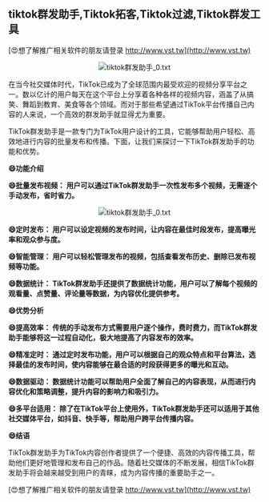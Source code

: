 ## **tiktok群发助手,Tiktok拓客,Tiktok过滤,Tiktok群发工具**

[😍想了解推广相关软件的朋友请登录 http://www.vst.tw](http://www.vst.tw)

 <center><img src="https://vst.tw/MP4/tuiguang/png/3.png" alt="tiktok群发助手_0.txt"></center>

在当今社交媒体时代，TikTok已成为了全球范围内最受欢迎的视频分享平台之一。数以亿计的用户每天在这个平台上分享着各种各样的视频内容，涵盖了从搞笑、舞蹈到教育、美食等各个领域。而对于那些希望通过TikTok平台传播自己内容的人来说，一个高效的群发助手就显得尤为重要。

TikTok群发助手是一款专门为TikTok用户设计的工具，它能够帮助用户轻松、高效地进行内容的批量发布和传播。下面，让我们来探讨一下TikTok群发助手的功能和优势。

**😄功能介绍**

**😄批量发布视频： 用户可以通过TikTok群发助手一次性发布多个视频，无需逐个手动发布，省时省力。**

 <center><img src="https://vst.tw/MP4/tuiguang/png/4.png" alt="tiktok群发助手_0.txt"></center>

**😄定时发布： 用户可以设定视频的发布时间，让内容在最佳时段发布，提高曝光率和观众参与度。**

**😄智能管理： 用户可以轻松管理发布的视频，包括查看发布历史、删除已发布视频等功能。**

**😄数据统计： TikTok群发助手还提供了数据统计功能，用户可以了解每个视频的观看量、点赞量、评论量等数据，为内容优化提供参考。**

**😄优势分析**

**😄提高效率： 传统的手动发布方式需要用户逐个操作，费时费力，而TikTok群发助手能够将这一过程自动化，极大地提高了内容发布的效率。**

**😄精准定时： 通过定时发布功能，用户可以根据自己的观众特点和平台算法，选择最佳的发布时间，使内容能够在最合适的时段获得更多的曝光和互动。**

**😄数据驱动： 数据统计功能可以帮助用户全面了解自己的内容表现，从而进行内容优化和策略调整，提升内容的影响力和吸引力。**

**😄多平台适用： 除了在TikTok平台上使用外，TikTok群发助手还可以适用于其他社交媒体平台，如抖音、快手等，帮助用户跨平台传播内容。**

**😄结语**

TikTok群发助手为TikTok内容创作者提供了一个便捷、高效的内容传播工具，帮助他们更好地管理和发布自己的作品。随着社交媒体的不断发展，相信TikTok群发助手将会越来越受到用户的青睐，成为内容传播的重要助手之一。

[😍想了解推广相关软件的朋友请登录 http://www.vst.tw](http://www.vst.tw)




